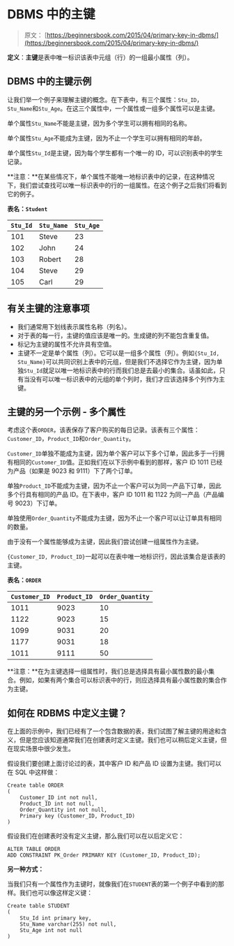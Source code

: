 # DBMS 中的主键

> 原文： [https://beginnersbook.com/2015/04/primary-key-in-dbms/](https://beginnersbook.com/2015/04/primary-key-in-dbms/)

**定义**：**主键**是表中唯一标识该表中元组（行）的一组最小属性（列）。

## DBMS 中的主键示例

让我们举一个例子来理解主键的概念。在下表中，有三个属性：`Stu_ID`，`Stu_Name`和`Stu_Age`。在这三个属性中，一个属性或一组多个属性可以是主键。

单个属性`Stu_Name`不能是主键，因为多个学生可以拥有相同的名称。

单个属性`Stu_Age`不能成为主键，因为不止一个学生可以拥有相同的年龄。

单个属性`Stu_Id`是主键，因为每个学生都有一个唯一的 ID，可以识别表中的学生记录。

**注意：**在某些情况下，单个属性不能唯一地标识表中的记录，在这种情况下，我们尝试查找可以唯一标识表中的行的一组属性。在这个例子之后我们将看到它的例子。

**表名：`Student`**

| `Stu_Id` | `Stu_Name` | `Stu_Age` |
| --- | --- | --- |
| 101 | Steve | 23 |
| 102 | John | 24 |
| 103 | Robert | 28 |
| 104 | Steve | 29 |
| 105 | Carl | 29 |

## 有关主键的注意事项

*   我们通常用下划线表示属性名称（列名）。
*   对于表的每一行，主键的值应该是唯一的。生成键的列不能包含重复值。
*   标记为主键的属性不允许具有空值。
*   主键不一定是单个属性（列）。它可以是一组多个属性（列）。例如`{Stu_Id, Stu_Name}`可以共同识别上表中的元组，但是我们不选择它作为主键，因为单独`Stu_Id`就足以唯一地标识表中的行而我们总是去最小的集合。话虽如此，只有当没有可以唯一标识表中的元组的单个列时，我们才应该选择多个列作为主键。

## 主键的另一个示例 - 多个属性

考虑这个表`ORDER`，该表保存了客户购买的每日记录。该表有三个属性：`Customer_ID`，`Product_ID`和`Order_Quantity`。

`Customer_ID`单独不能成为主键，因为单个客户可以下多个订单，因此多于一行拥有相同的`Customer_ID`值。正如我们在以下示例中看到的那样，客户 ID 1011 已经为产品（如果是 9023 和 9111）下了两个订单。

单独`Product_ID`不能成为主键，因为不止一个客户可以为同一产品下订单，因此多个行具有相同的产品 ID。在下表中，客户 ID 1011 和 1122 为同一产品（产品编号 9023）下订单。

单独使用`Order_Quantity`不能成为主键，因为不止一个客户可以让订单具有相同的数量。

由于没有一个属性能够成为主键，因此我们尝试创建一组属性作为主键。

`{Customer_ID, Product_ID}`一起可以在表中唯一地标识行，因此该集合是该表的主键。

**表名：`ORDER`**

| `Customer_ID` | `Product_ID` | `Order_Quantity` |
| --- | --- | --- |
| 1011 | 9023 | 10 |
| 1122 | 9023 | 15 |
| 1099 | 9031 | 20 |
| 1177 | 9031 | 18 |
| 1011 | 9111 | 50 |

**注意：**在为主键选择一组属性时，我们总是选择具有最小属性数的最小集合。例如，如果有两个集合可以标识表中的行，则应选择具有最小属性数的集合作为主键。

## 如何在 RDBMS 中定义主键？

在上面的示例中，我们已经有了一个包含数据的表，我们试图了解主键的用途和含义，但是您应该知道通常我们在创建表时定义主键。我们也可以稍后定义主键，但在现实场景中很少发生。

假设我们要创建上面讨论过的表，其中客户 ID 和产品 ID 设置为主键。我们可以在 SQL 中这样做：

```
Create table ORDER
(
    Customer_ID int not null,
    Product_ID int not null,
    Order_Quantity int not null,
    Primary key (Customer_ID, Product_ID)
)
```

假设我们在创建表时没有定义主键，那么我们可以在以后定义它：

```
ALTER TABLE ORDER
ADD CONSTRAINT PK_Order PRIMARY KEY (Customer_ID, Product_ID);
```

**另一种方式：**

当我们只有一个属性作为主键时，就像我们在`STUDENT`表的第一个例子中看到的那样。我们也可以像这样定义键：

```
Create table STUDENT
(
    Stu_Id int primary key,
    Stu_Name varchar(255) not null,
    Stu_Age int not null
)
```